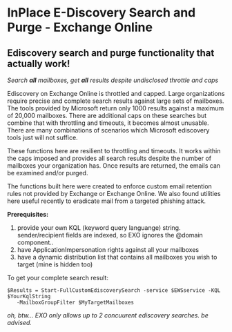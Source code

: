 # InPlace E-Discovery Search and Purge - Exchange Online
## Ediscovery search and purge functionality that actually work!
*Search **all** mailboxes, get **all** results despite undisclosed throttle and caps*

Ediscovery on Exchange Online is throttled and capped.  Large organizations require precise and complete search results against large sets of mailboxes.  The tools provided by Microsoft return only 1000 results against a maximum of 20,000 mailboxes.  There are additional caps on these searches but combine that with throttling and timeouts, it becomes almost unusable.  There are many combinations of scenarios which Microsoft ediscovery tools just will not suffice.

These functions here are resilient to throttling and timeouts.  It works within the caps imposed and provides all search results despite the number of mailboxes your organization has.  Once results are returned, the emails can be examined and/or purged.

The functions built here were created to enforce custom email retention rules not provided by Exchange or Exchange Online.  We also found utilities here useful recently to eradicate mail from a targeted phishing attack.

**Prerequisites:**
1. provide your own KQL (keyword query languange) string.  sender/recipient fields are indexed, so EXO ignores the @domain component..
2. have ApplicationImpersonation rights against all your mailboxes
3. have a dynamic distribution list that contains all mailboxes you wish to target (mine is hidden too)


To get your complete search result:
```
$Results = Start-FullCustomEdiscoverySearch -service $EWSservice -KQL $YourKqlString 
   -MailboxGroupFilter $MyTargetMailboxes
```
  *oh, btw... EXO only allows up to 2 concuurent ediscovery searches.  be advised.*
